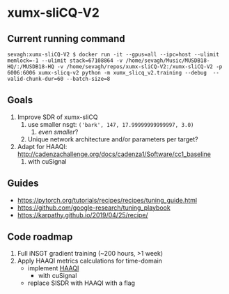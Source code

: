 # xumx-sliCQ-V2

## Current running command

```
sevagh:xumx-sliCQ-V2 $ docker run -it --gpus=all --ipc=host --ulimit memlock=-1 --ulimit stack=67108864 -v /home/sevagh/Music/MUSDB18-HQ/:/MUSDB18-HQ -v /home/sevagh/repos/xumx-sliCQ-V2:/xumx-sliCQ-V2 -p 6006:6006 xumx-slicq-v2 python -m xumx_slicq_v2.training --debug  --valid-chunk-dur=60 --batch-size=8
```

## Goals

1. Improve SDR of xumx-sliCQ
    1. use smaller nsgt: `('bark', 147, 17.99999999999997, 3.0)`
        1. _even smaller_?
    1. Unique network architecture and/or parameters per target?
1. Adapt for HAAQI: http://cadenzachallenge.org/docs/cadenza1/Software/cc1_baseline
    1. with cuSignal

## Guides

* <https://pytorch.org/tutorials/recipes/recipes/tuning_guide.html>
* <https://github.com/google-research/tuning_playbook>
* <https://karpathy.github.io/2019/04/25/recipe/>

## Code roadmap

1. Full iNSGT gradient training (~200 hours, >1 week)
1. Apply HAAQI metrics calculations for time-domain
    * implement [HAAQI](https://github.com/claritychallenge/clarity/blob/main/clarity/evaluator/haaqi/haaqi.py)
        * with cuSignal
    * replace SISDR with HAAQI with a flag
